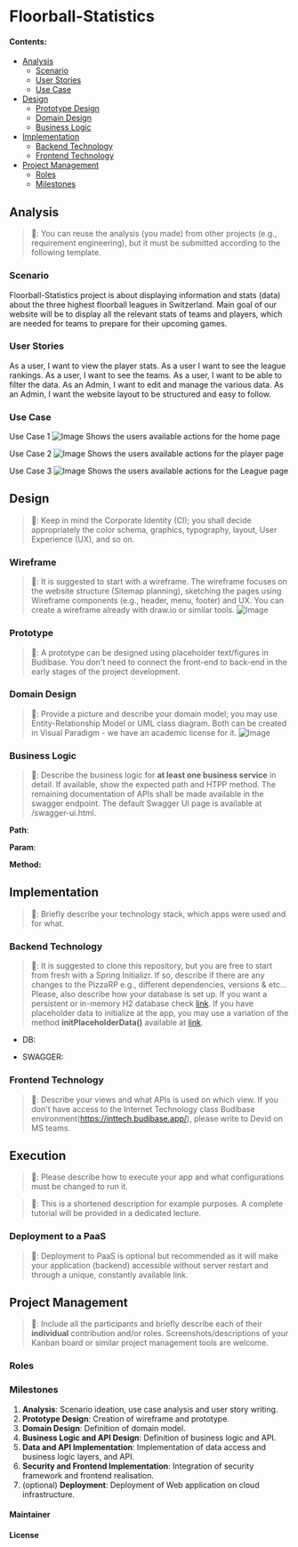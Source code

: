# Floorball-Statistics

#### Contents:
- [Analysis](#analysis)
  - [Scenario](#scenario)
  - [User Stories](#user-stories)
  - [Use Case](#use-case)
- [Design](#design)
  - [Prototype Design](#prototype-design)
  - [Domain Design](#domain-design)
  - [Business Logic](#business-logic)
- [Implementation](#implementation)
  - [Backend Technology](#backend-technology)
  - [Frontend Technology](#frontend-technology)
- [Project Management](#project-management)
  - [Roles](#roles)
  - [Milestones](#milestones)

## Analysis
> 🚧: You can reuse the analysis (you made) from other projects (e.g., requirement engineering), but it must be submitted according to the following template. 

### Scenario

Floorball-Statistics project is about displaying information and stats (data) about the three highest floorball leagues in Switzerland. Main goal of our website will be to display all the relevant stats of teams and players, which are needed for teams to prepare for their upcoming games. 

### User Stories
As a user, I want to view the player stats.
As a user I want to see the league rankings.
As a user, I want to see the teams.
As a user, I want to be able to filter the data.
As an Admin, I want to edit and manage the various data. 
As an Admin, I want the website layout to be structured and easy to follow.

### Use Case
Use Case 1
![Image](https://github.com/user-attachments/assets/a169d420-d4be-4760-a5ac-b91dc9375fd2)
Shows the users available actions for the home page

Use Case 2
![Image](https://github.com/user-attachments/assets/e88cb0c3-2b23-489f-8bdd-56acb5816fd9)
Shows the users available actions for the player page

Use Case 3
![Image](https://github.com/user-attachments/assets/acf1867e-7351-48a6-ba23-bef311cc0252)
Shows the users available actions for the League page

## Design
> 🚧: Keep in mind the Corporate Identity (CI); you shall decide appropriately the color schema, graphics, typography, layout, User Experience (UX), and so on.

### Wireframe
> 🚧: It is suggested to start with a wireframe. The wireframe focuses on the website structure (Sitemap planning), sketching the pages using Wireframe components (e.g., header, menu, footer) and UX. You can create a wireframe already with draw.io or similar tools.
![Image](https://github.com/user-attachments/assets/0d3c59ef-a2eb-49e8-aee0-a38451fcf45b)


### Prototype
> 🚧: A prototype can be designed using placeholder text/figures in Budibase. You don't need to connect the front-end to back-end in the early stages of the project development.

### Domain Design
> 🚧: Provide a picture and describe your domain model; you may use Entity-Relationship Model or UML class diagram. Both can be created in Visual Paradigm - we have an academic license for it.
> ![Image](https://github.com/user-attachments/assets/ff15089a-d96c-4114-a8ae-718d116f76d9)



### Business Logic 
> 🚧: Describe the business logic for **at least one business service** in detail. If available, show the expected path and HTPP method. The remaining documentation of APIs shall be made available in the swagger endpoint. The default Swagger UI page is available at /swagger-ui.html.

**Path**:

**Param**:

**Method:**

## Implementation
> 🚧: Briefly describe your technology stack, which apps were used and for what.

### Backend Technology
> 🚧: It is suggested to clone this repository, but you are free to start from fresh with a Spring Initializr. If so, describe if there are any changes to the PizzaRP e.g., different dependencies, versions & etc... Please, also describe how your database is set up. If you want a persistent or in-memory H2 database check [link](https://github.com/FHNW-INT/Pizzeria_Reference_Project/blob/main/pizza/src/main/resources/application.properties). If you have placeholder data to initialize at the app, you may use a variation of the method **initPlaceholderData()** available at [link](https://github.com/FHNW-INT/Pizzeria_Reference_Project/blob/main/pizza/src/main/java/ch/fhnw/pizza/PizzaApplication.java).


- DB:


- SWAGGER:


### Frontend Technology
> 🚧: Describe your views and what APIs is used on which view. If you don't have access to the Internet Technology class Budibase environment(https://inttech.budibase.app/), please write to Devid on MS teams.



## Execution
> 🚧: Please describe how to execute your app and what configurations must be changed to run it. 


> 🚧: This is a shortened description for example purposes. A complete tutorial will be provided in a dedicated lecture.


### Deployment to a PaaS
> 🚧: Deployment to PaaS is optional but recommended as it will make your application (backend) accessible without server restart and through a unique, constantly available link.  

## Project Management
> 🚧: Include all the participants and briefly describe each of their **individual** contribution and/or roles. Screenshots/descriptions of your Kanban board or similar project management tools are welcome.

### Roles


### Milestones
1. **Analysis**: Scenario ideation, use case analysis and user story writing.
2. **Prototype Design**: Creation of wireframe and prototype.
3. **Domain Design**: Definition of domain model.
4. **Business Logic and API Design**: Definition of business logic and API.
5. **Data and API Implementation**: Implementation of data access and business logic layers, and API.
6. **Security and Frontend Implementation**: Integration of security framework and frontend realisation.
7. (optional) **Deployment**: Deployment of Web application on cloud infrastructure.


#### Maintainer


#### License
